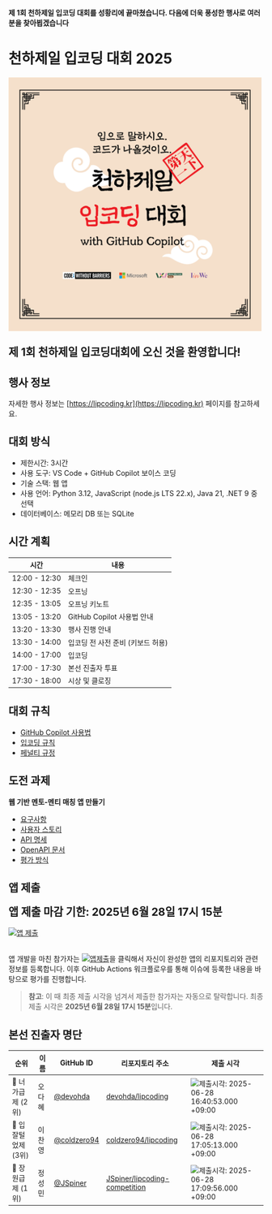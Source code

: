 **제 1회 천하제일 입코딩 대회를 성황리에 끝마쳤습니다. 다음에 더욱 풍성한 행사로 여러분을 찾아뵙겠습니다**

# 천하제일 입코딩 대회 2025

<div>
  <p><img src="./images/hero.png" width="500" alt="천하제일입코딩대회 이미지"></p>
  <p style="font-size: 16pt; font-weight: bold;"><strong>제 1회 천하제일 입코딩대회에 오신 것을 환영합니다!</strong></p>
</div>

## 행사 정보

자세한 행사 정보는 [https://lipcoding.kr](https://lipcoding.kr) 페이지를 참고하세요.

## 대회 방식

- 제한시간: 3시간
- 사용 도구: VS Code + GitHub Copilot 보이스 코딩
- 기술 스택: 웹 앱
- 사용 언어: Python 3.12, JavaScript (node.js LTS 22.x), Java 21, .NET 9 중 선택
- 데이터베이스: 메모리 DB 또는 SQLite

## 시간 계획

| 시간          | 내용                              |
|---------------|-----------------------------------|
| 12:00 - 12:30 | 체크인                            |
| 12:30 - 12:35 | 오프닝                            |
| 12:35 - 13:05 | 오프닝 키노트                     |
| 13:05 - 13:20 | GitHub Copilot 사용법 안내        |
| 13:20 - 13:30 | 행사 진행 안내                    |
| 13:30 - 14:00 | 입코딩 전 사전 준비 (키보드 허용) |
| 14:00 - 17:00 | 입코딩                            |
| 17:00 - 17:30 | 본선 진출자 투표                  |
| 17:30 - 18:00 | 시상 및 클로징                    |

## 대회 규칙

- [GitHub Copilot 사용법](./ghcp.md)
- [입코딩 규칙](./policy-rules.md)
- [페널티 규정](./policy-penalties.md)

## 도전 과제

**웹 기반 멘토-멘티 매칭 앱 만들기**

- [요구사항](./mentor-mentee-app-requirements.md)
- [사용자 스토리](./mentor-mentee-app-user-stories.md)
- [API 명세](./mentor-mentee-api-spec.md)
- [OpenAPI 문서](./openapi.yaml)
- [평가 방식](./mentor-mentee-app-assessment.md)

## 앱 제출

<div style="font-size: 16pt; font-weight: bold;"><strong>앱 제출 마감 기한: 2025년 6월 28일 17시 15분</strong></div>

<div>
  <br><a href="../../issues"><img src="images/submit.png" width="150" alt="앱 제출" /></a><br><br>
</div>

앱 개발을 마친 참가자는 [![앱제출](https://img.shields.io/badge/%EC%95%B1%20%EC%A0%9C%EC%B6%9C-2D8655)](../../issues)을 클릭해서 자신이 완성한 앱의 리포지토리와 관련 정보를 등록합니다. 이후 GitHub Actions 워크플로우를 통해 이슈에 등록한 내용을 바탕으로 평가를 진행합니다.

> **참고**: 이 때 최종 제출 시각을 넘겨서 제출한 참가자는 자동으로 탈락합니다. 최종 제출 시각은 **2025년 6월 28일 17시 15분**입니다.

## 본선 진출자 명단

| 순위 | 이름 | GitHub ID | 리포지토리 주소 | 제출 시각 |
|------|------|-----------|-----------------|-----------|
| 🥈 너가급제 (2위) | 오다혜 | [@devohda](https://github.com/devohda) | [devohda/lipcoding](https://github.com/devohda/lipcoding) | <img src="https://img.shields.io/badge/16%3A40%3A53-blue" alt="제출시각: 2025-06-28 16:40:53.000 +09:00" /> |
| 🥉 입잘털었제 (3위) | 이찬영 | [@coldzero94](https://github.com/coldzero94) | [coldzero94/lipcoding](https://github.com/coldzero94/lipcoding) | <img src="https://img.shields.io/badge/17%3A05%3A13-blue" alt="제출시각: 2025-06-28 17:05:13.000 +09:00" /> |
| 🥇 장원급제 (1위) | 정성민 | [@JSpiner](https://github.com/JSpiner) | [JSpiner/lipcoding-competition](https://github.com/JSpiner/lipcoding-competition) | <img src="https://img.shields.io/badge/17%3A09%3A56-blue" alt="제출시각: 2025-06-28 17:09:56.000 +09:00" /> |
